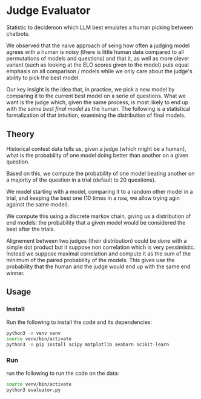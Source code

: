 # Judge Evaluator

Statistic to decidemon which LLM best emulates a human picking between chatbots.

We observed that the naive approach of seing how often a judging model agrees with a human is noisy (there is little human data compared to all permutations of models and questions) and that it, as well as more clever variant (such as looking at the ELO scores given to the model) puts equal emphasis on all comparison / models while we only care about the judge's ability to pick the best model.

Our key insight is the idea that, in practice, we pick a new model by comparing it to the current best model on a serie of questions.
What we want is the judge which, given the same process, is most likely to end up with *the same best final model* as the human.
The following is a statistical formalization of that intuition, examining the distribution of final models.

## Theory

Historical contest data tells us, given a judge (which might be a human), what is the probability of one model doing better than another on a given question.

Based on this, we compute the probability of one model beating another on a majority of the question in a trial (default to 20 questions).

We model starting with a model, comparing it to a random other model in a trial, and keeping the best one (10 times in a row, we allow trying agin against the same model).

We compute this using a discrete markov chain, giving us a distribution of end models: the probability that a given model would be considered the best after the trials.

Alignement between two judges (their distribution) could be done with a simple dot product but it suppose non correlation which is very pessimistic.
Instead we suppose maximal correlation and compute it as the sum of the minimum of the paired probability of the models.
This gives use the probability that the human and the judge would end up with the same end winner.

## Usage

### Install

Run the following to install the code and its dependencies:

```sh
python3 -m venv venv
source venv/bin/activate
python3 -m pip install scipy matplotlib seaborn scikit-learn
```

### Run

run the following to run the code on the data:

```sh
source venv/bin/activate
python3 evaluator.py
```
